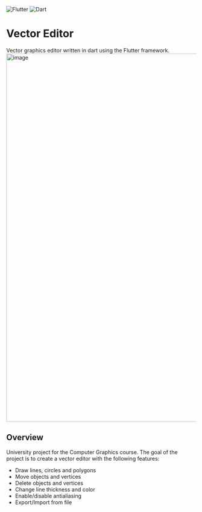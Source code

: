 ![Flutter](https://img.shields.io/badge/Flutter-%2302569B.svg?style=for-the-badge&logo=Flutter&logoColor=white) ![Dart](https://img.shields.io/badge/Dart-%230175C2.svg?style=for-the-badge&logo=Dart&logoColor=white)
# Vector Editor
Vector graphics editor written in dart using the Flutter framework.
<img width="977" alt="image" src="https://user-images.githubusercontent.com/22380943/233702427-524ee7c6-3c15-4abb-8620-c93b32cc20d0.png">

## Overview
University project for the Computer Graphics course. The goal of the project is to create a vector editor with the following features:
- Draw lines, circles and polygons
- Move objects and vertices
- Delete objects and vertices
- Change line thickness and color
- Enable/disable antialiasing
- Export/Import from file
